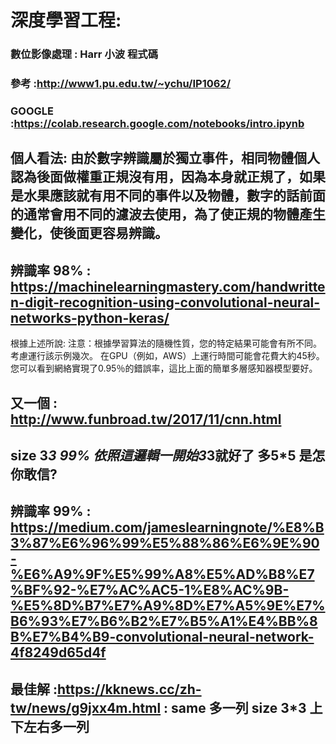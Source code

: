 # 深度學習工程:
### 數位影像處理  : Harr 小波 程式碼 
### 參考  :http://www1.pu.edu.tw/~ychu/IP1062/
### GOOGLE  :https://colab.research.google.com/notebooks/intro.ipynb
## 個人看法: 由於數字辨識屬於獨立事件，相同物體個人認為後面做權重正規沒有用，因為本身就正規了，如果是水果應該就有用不同的事件以及物體，數字的話前面的通常會用不同的濾波去使用，為了使正規的物體產生變化，使後面更容易辨識。

## 辨識率 98% :   https://machinelearningmastery.com/handwritten-digit-recognition-using-convolutional-neural-networks-python-keras/
根據上述所說:
注意：根據學習算法的隨機性質，您的特定結果可能會有所不同。考慮運行該示例幾次。
在GPU（例如，AWS）上運行時間可能會花費大約45秒。您可以看到網絡實現了0.95％的錯誤率，這比上面的簡單多層感知器模型要好。
## 又一個 : http://www.funbroad.tw/2017/11/cnn.html

## size 3*3 99% 依照這邏輯一開始3*3就好了  多5*5 是怎  你敢信?
## 辨識率 99% :   https://medium.com/jameslearningnote/%E8%B3%87%E6%96%99%E5%88%86%E6%9E%90-%E6%A9%9F%E5%99%A8%E5%AD%B8%E7%BF%92-%E7%AC%AC5-1%E8%AC%9B-%E5%8D%B7%E7%A9%8D%E7%A5%9E%E7%B6%93%E7%B6%B2%E7%B5%A1%E4%BB%8B%E7%B4%B9-convolutional-neural-network-4f8249d65d4f
##  最佳解 :https://kknews.cc/zh-tw/news/g9jxx4m.html   : same 多一列 size 3*3 上下左右多一列 
